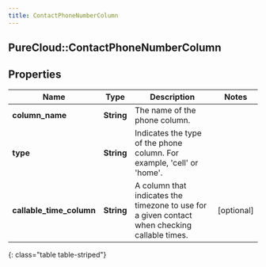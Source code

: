 ```yaml
---
title: ContactPhoneNumberColumn
---
```

## PureCloud::ContactPhoneNumberColumn

## Properties

|Name | Type | Description | Notes|
|------------ | ------------- | ------------- | -------------|
| **column_name** | **String** | The name of the phone column. | |
| **type** | **String** | Indicates the type of the phone column. For example, &#39;cell&#39; or &#39;home&#39;. | |
| **callable_time_column** | **String** | A column that indicates the timezone to use for a given contact when checking callable times. | [optional] |
{: class="table table-striped"}


